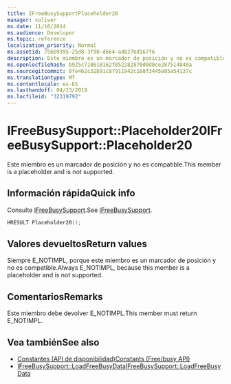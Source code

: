 ```yaml
---
title: IFreeBusySupportPlaceholder20
manager: soliver
ms.date: 11/16/2014
ms.audience: Developer
ms.topic: reference
localization_priority: Normal
ms.assetid: 756b9395-25d8-3f98-d664-ad827bd167f6
description: Este miembro es un marcador de posición y no es compatible.
ms.openlocfilehash: b925c718618162f852282870d0d0ce287514840a
ms.sourcegitcommit: 8fe462c32b91c87911942c188f3445e85a54137c
ms.translationtype: MT
ms.contentlocale: es-ES
ms.lasthandoff: 04/23/2019
ms.locfileid: "32319792"
---
```

# <a name="ifreebusysupportplaceholder20"></a><span data-ttu-id="89a96-103">IFreeBusySupport::Placeholder20</span><span class="sxs-lookup"><span data-stu-id="89a96-103">IFreeBusySupport::Placeholder20</span></span>

<span data-ttu-id="89a96-104">Este miembro es un marcador de posición y no es compatible.</span><span class="sxs-lookup"><span data-stu-id="89a96-104">This member is a placeholder and is not supported.</span></span>
  
## <a name="quick-info"></a><span data-ttu-id="89a96-105">Información rápida</span><span class="sxs-lookup"><span data-stu-id="89a96-105">Quick info</span></span>

<span data-ttu-id="89a96-106">Consulte [IFreeBusySupport](ifreebusysupport.md).</span><span class="sxs-lookup"><span data-stu-id="89a96-106">See [IFreeBusySupport](ifreebusysupport.md).</span></span>
  
```cpp
HRESULT Placeholder20();
```

## <a name="return-values"></a><span data-ttu-id="89a96-107">Valores devueltos</span><span class="sxs-lookup"><span data-stu-id="89a96-107">Return values</span></span>

<span data-ttu-id="89a96-108">Siempre E_NOTIMPL, porque este miembro es un marcador de posición y no es compatible.</span><span class="sxs-lookup"><span data-stu-id="89a96-108">Always E_NOTIMPL, because this member is a placeholder and is not supported.</span></span>
  
## <a name="remarks"></a><span data-ttu-id="89a96-109">Comentarios</span><span class="sxs-lookup"><span data-stu-id="89a96-109">Remarks</span></span>

<span data-ttu-id="89a96-110">Este miembro debe devolver E_NOTIMPL.</span><span class="sxs-lookup"><span data-stu-id="89a96-110">This member must return E_NOTIMPL.</span></span>
  
## <a name="see-also"></a><span data-ttu-id="89a96-111">Vea también</span><span class="sxs-lookup"><span data-stu-id="89a96-111">See also</span></span>

- [<span data-ttu-id="89a96-112">Constantes (API de disponibilidad)</span><span class="sxs-lookup"><span data-stu-id="89a96-112">Constants (Free/busy API)</span></span>](constants-free-busy-api.md) 
- [<span data-ttu-id="89a96-113">IFreeBusySupport::LoadFreeBusyData</span><span class="sxs-lookup"><span data-stu-id="89a96-113">IFreeBusySupport::LoadFreeBusyData</span></span>](ifreebusysupport-loadfreebusydata.md)

